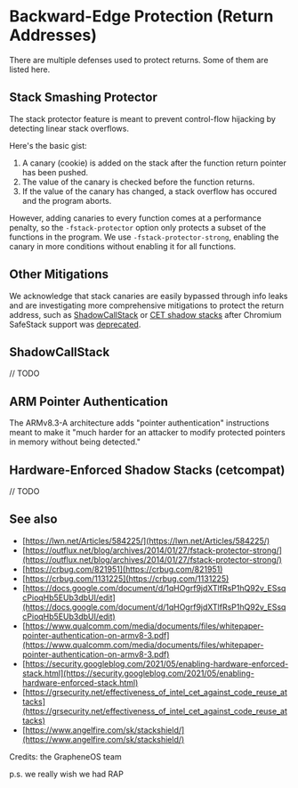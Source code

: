 # Backward-Edge Protection (Return Addresses)

There are multiple defenses used to protect returns. Some of them are listed
here.

## Stack Smashing Protector

The stack protector feature is meant to prevent control-flow hijacking by
detecting linear stack overflows.

Here's the basic gist:

1.  A canary (cookie) is added on the stack after the function return pointer
    has been pushed.
1.  The value of the canary is checked before the function returns.
1.  If the value of the canary has changed, a stack overflow has occured and the
    program aborts.

However, adding canaries to every function comes at a performance penalty, so
the `-fstack-protector` option only protects a subset of the functions in the
program. We use `-fstack-protector-strong`, enabling the canary in more
conditions without enabling it for all functions.

## Other Mitigations

We acknowledge that stack canaries are easily bypassed through info leaks and
are investigating more comprehensive mitigations to protect the return address,
such as [ShadowCallStack](https://clang.llvm.org/docs/ShadowCallStack.html) or
[CET shadow stacks](https://security.googleblog.com/2021/05/enabling-hardware-enforced-stack.html)
after Chromium SafeStack support was [deprecated](https://crbug.com/908597).

## ShadowCallStack

// TODO

## ARM Pointer Authentication

The ARMv8.3-A architecture adds "pointer authentication" instructions meant to make it "much harder for an attacker to modify protected pointers in memory without being detected."

## Hardware-Enforced Shadow Stacks (cetcompat)

// TODO

## See also

*   [https://lwn.net/Articles/584225/](https://lwn.net/Articles/584225/)
*   [https://outflux.net/blog/archives/2014/01/27/fstack-protector-strong/](https://outflux.net/blog/archives/2014/01/27/fstack-protector-strong/)
*   [https://crbug.com/821951](https://crbug.com/821951)
*   [https://crbug.com/1131225](https://crbug.com/1131225)
*   [https://docs.google.com/document/d/1qHOgrf9jdXTlfRsP1hQ92v_ESsqcPioqHb5EUb3dbUI/edit](https://docs.google.com/document/d/1qHOgrf9jdXTlfRsP1hQ92v_ESsqcPioqHb5EUb3dbUI/edit)
*   [https://www.qualcomm.com/media/documents/files/whitepaper-pointer-authentication-on-armv8-3.pdf](https://www.qualcomm.com/media/documents/files/whitepaper-pointer-authentication-on-armv8-3.pdf)
*   [https://security.googleblog.com/2021/05/enabling-hardware-enforced-stack.html](https://security.googleblog.com/2021/05/enabling-hardware-enforced-stack.html)
*   [https://grsecurity.net/effectiveness_of_intel_cet_against_code_reuse_attacks](https://grsecurity.net/effectiveness_of_intel_cet_against_code_reuse_attacks)
*   [https://www.angelfire.com/sk/stackshield/](https://www.angelfire.com/sk/stackshield/)

Credits: the GrapheneOS team

p.s. we really wish we had RAP

